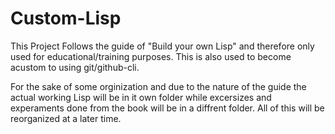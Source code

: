 # Custom-Lisp
This Project Follows the guide of "Build your own Lisp" and therefore only used for educational/training purposes. This is also used to become acustom to using git/github-cli.

For the sake of some orginization and due to the nature of the guide the actual working Lisp will be in it own folder while excersizes and experaments done from the book will be in a diffrent folder. All of this will be reorganized at a later time.
